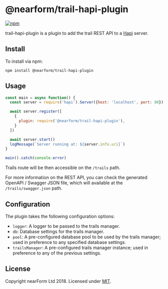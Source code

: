 # @nearform/trail-hapi-plugin

[![npm][npm-badge]][npm-url]

trail-hapi-plugin is a plugin to add the trail REST API to a [Hapi][hapi] server.

## Install

To install via npm:

```
npm install @nearform/trail-hapi-plugin
```

## Usage

```javascript
const main = async function() {
  const server = require('hapi').Server({host: 'localhost', port: 80})

  await server.register([
    {
      plugin: require('@nearform/trail-hapi-plugin'),
    }
  ])

  await server.start()
  logMessage(`Server running at: ${server.info.uri}`)
}

main().catch(console.error)
```

Trails route will be then accessible on the `/trails` path.

For more information on the REST API, you can check the generated OpenAPI / Swagger JSON file, which will available at the `/trails/swagger.json` path.

## Configuration

The plugin takes the following configuration options:

*  `logger`: A logger to be passed to the trails manager.
*  `db`: Database settings for the trails manager.
*  `pool`: A pre-configured database pool to be used by the trails manager; used in preference to any specified database settings.
*  `trailsManager`: A pre-configured trails manager instance; used in preference to any of the previous settings.

## License

Copyright nearForm Ltd 2018. Licensed under [MIT][license].

[npm-url]: https://npmjs.org/package/@nearform/trail-hapi-plugin
[npm-badge]: https://img.shields.io/npm/v/@nearform/trail-hapi-plugin.svg
[hapi]: https://hapijs.com/
[license]: ./LICENSE.md
